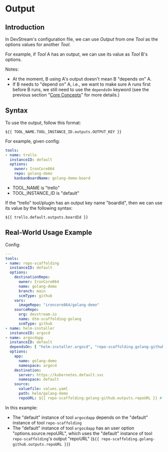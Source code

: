 # Output

## Introduction

In DevStream's configuration file, we can use _Output_ from one _Tool_ as the options values for another _Tool_.

For example, if _Tool_ A has an output, we can use its value as _Tool_ B's options.

Notes:

- At the moment, B using A's output doesn't mean B "depends on" A.
- If B needs to "depend on" A, i.e., we want to make sure A runs first before B runs, we still need to use the `dependsOn` keyword (see the previous section "[Core Concepts](overview.md)" for more details.)

## Syntax

To use the output, follow this format:

```
${{ TOOL_NAME.TOOL_INSTANCE_ID.outputs.OUTPUT_KEY }}
```

For example, given config:

```yaml
tools:
- name: trello
  instanceID: default
  options:
    owner: IronCore864
    repo: golang-demo
    kanbanBoardName: golang-demo-board
```

- TOOL_NAME is "trello"
- TOOL_INSTANCE_ID is "default"

If the "trello" tool/plugin has an output key name "boardId", then we can use its value by the following syntax:

```
${{ trello.default.outputs.boardId }}
```

## Real-World Usage Example

Config:

```yaml
---
tools:
- name: repo-scaffolding
  instanceID: default
  options:
    destinationRepo:
      owner: IronCore864
      name: golang-demo
      branch: main
      scmType: github
    vars:
      imageRepo: "ironcore864/golang-demo"
    sourceRepo:
      org: devstream-io
      name: dtm-scaffolding-golang
      scmType: github
- name: helm-installer
  instanceID: argocd
- name: argocdapp
  instanceID: default
  dependsOn: [ "helm-installer.argocd", "repo-scaffolding.golang-github" ]
  options:
    app:
      name: golang-demo
      namespace: argocd
    destination:
      server: https://kubernetes.default.svc
      namespace: default
    source:
      valuefile: values.yaml
      path: helm/golang-demo
      repoURL: ${{ repo-scaffolding.golang-github.outputs.repoURL }} # pay attention here
```

In this example:
- The "default" instance of tool `argocdapp` depends on the "default" instance of tool `repo-scaffolding` 
- The "default" instance of tool `argocdapp` has an user option "options.source.repoURL", which uses the "default" instance of tool `repo-scaffolding`'s output "repoURL" (`${{ repo-scaffolding.golang-github.outputs.repoURL }}`)

